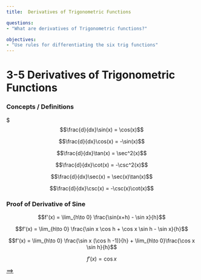 ```yaml
---
title:  Derivatives of Trigonometric Functions

questions:
- "What are derivatives of Trigonometric functions?"

objectives:
- "Use rules for differentiating the six trig functions"
---
```


# 3-5 Derivatives of Trigonometric Functions

### Concepts / Definitions

$$$\frac{d}{dx}\sin(x) = \cos(x)$$

$$\frac{d}{dx}\cos(x) = -\sin(x)$$

$$\frac{d}{dx}\tan(x) = \sec^2(x)$$

$$\frac{d}{dx}\cot(x) = -\csc^2(x)$$

$$\frac{d}{dx}\sec(x) = \sec(x)\tan(x)$$

$$\frac{d}{dx}\csc(x) = -\csc(x)\cot(x)$$

### Proof of Derivative of Sine

$$f'(x) = \lim_{h\to 0} \frac{\sin(x+h) - \sin x}{h}$$

$$f'(x) = \lim_{h\to 0} \frac{\sin x \cos h + \cos x \sin h - \sin x}{h}$$

$$f'(x) = \lim_{h\to 0} \frac{\sin x (\cos h -1)}{h} + \lim_{h\to 0}\frac{\cos x \sin h}{h}$$

$$f'(x) = \cos x$$

[==>](056-squeeze-theorem-and-limit-of-composite-functions.md)
